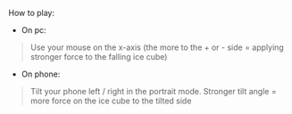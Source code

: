 How to play:

* On pc:
> Use your mouse on the x-axis (the more to the + or - side = applying stronger force to the falling ice cube)
* On phone:
> Tilt your phone left / right in the portrait mode. Stronger tilt angle = more force on the ice cube to the tilted side